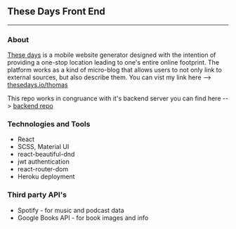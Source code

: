 ## These Days Front End

---

### About

<a target="_blank" href="https://www.thesedays.io/">These days</a> is a mobile website generator designed with the intention of providing a one-stop location leading to one's entire online footprint. The platform works as a kind of micro-blog that allows users to not only link to external sources, but also describe them. You can vist my link here --> <a target="_blank" href="https://www.thesedays.io/thomas">thesedays.io/thomas</a>

This repo works in congruance with it's backend server you can find here --> <a target="_blank" href="https://github.com/tcgilbert/td-back">backend repo</a>

### Technologies and Tools

-   React
-   SCSS, Material UI
-   react-beautiful-dnd
-   jwt authentication
-   react-router-dom
-   Heroku deployment

### Third party API's

-   Spotify - for music and podcast data
-   Google Books API - for book images and info
